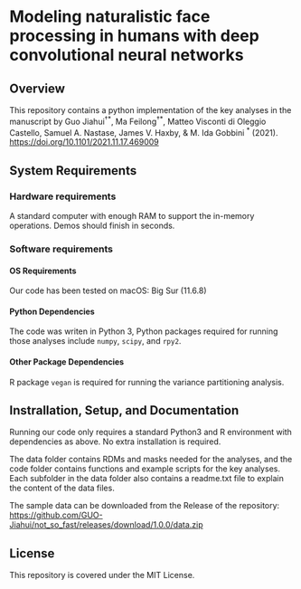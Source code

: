 # Modeling naturalistic face processing in humans with deep convolutional neural networks

## Overview

This repository contains a python implementation of the key analyses in the manuscript by Guo Jiahui<sup>†\*</sup>, Ma Feilong<sup>†\*</sup>, Matteo Visconti di Oleggio Castello, Samuel A. Nastase, James V. Haxby, & M. Ida Gobbini <sup>\*</sup> (2021). https://doi.org/10.1101/2021.11.17.469009

## System Requirements

### Hardware requirements
A standard computer with enough RAM to support the in-memory operations. Demos should finish in seconds. 

### Software requirements

#### OS Requirements

Our code has been tested on macOS: Big Sur (11.6.8)

#### Python Dependencies
The code was writen in Python 3, Python packages required for running those analyses include `numpy`, `scipy`, and `rpy2`.

#### Other Package Dependencies
R package `vegan` is required for running the variance partitioning analysis.

## Instrallation, Setup, and Documentation

Running our code only requires a standard Python3 and R environment with dependencies as above. No extra installation is required.

The data folder contains RDMs and masks needed for the analyses, and the code folder contains functions and example scripts for the key analyses. Each subfolder in the data folder also contains a readme.txt file to explain the content of the data files. 

The sample data can be downloaded from the Release of the repository: https://github.com/GUO-Jiahui/not_so_fast/releases/download/1.0.0/data.zip

## License
This repository is covered under the MIT License.
